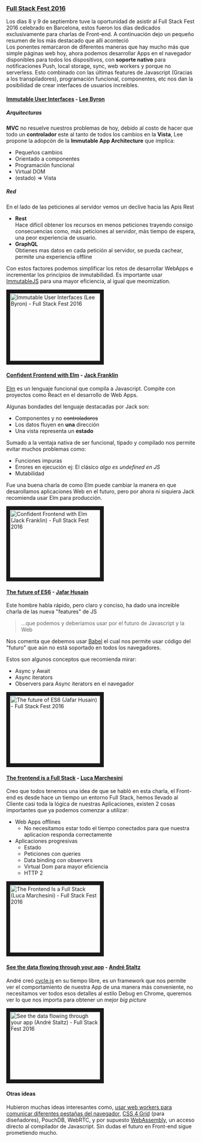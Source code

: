 ### [Full Stack Fest 2016](https://youtu.be/vxMASndC3k4?list=PLe9psSNJBf76DOOKMkDpyo_A5PfZk7JWc)
Los días 8 y 9 de septiembre tuve la oportunidad de asistir al Full Stack Fest 2016 celebrado en Barcelona, estos fueron los días dedicados exclusivamente para charlas de Front-end. A continuación dejo un pequeño resumen de los más destacado que allí aconteció	 
Los ponentes remarcaron de diferentes maneras que hay mucho más que simple páginas web hoy, ahora podemos desarrollar Apps en el navegador disponibles para todos los dispositivos, con **soporte nativo** para notificaciones Push, local storage, sync, web workers y porque no serverless. Esto combinado con las últimas features de Javascript (Gracias a los transpiladores), programación funcional, componentes, etc nos dan la posibilidad de crear interfaces de usuarios increibles.

#### [Immutable User Interfaces](https://www.youtube.com/watch?v=pLvrZPSzHxo&index=18&list=PLe9psSNJBf76DOOKMkDpyo_A5PfZk7JWc) - [Lee Byron](http://leebyron.com/)

##### Arquitecturas
**MVC** no resuelve nuestros problemas de hoy, debido al costo de hacer que todo un **controlador** este al tanto de todos los cambios en la **Vista**, Lee propone la adopcón de la **Immutable App Architecture** que implica:	

 - Pequeños cambios
 - Orientado a componentes
 - Programación funcional
 - Virtual DOM
 - (estado) => Vista

##### Red
En el lado de las peticiones al servidor vemos un declive hacia las Apis Rest

- **Rest**	
	Hace difícil obtener los recursos en menos peticiones trayendo consigo consecuencias como, más peticiones al servidor, más tiempo de espera, una peor experiencia de usuario.
- **GraphQL**	
	Obtienes mas datos en cada petición al servidor, se pueda cachear, permite una experiencia offline	
	
Con estos factores podemos simplificar los retos de desarrollar WebApps e incrementar los principios de inmutabilidad. Es importante usar [ImmutableJS](https://github.com/facebook/immutable-js) para una mayor eficiencia, al igual que meomization.

<a href="http://www.youtube.com/watch?feature=player_embedded&v=pLvrZPSzHxo" target="_blank"><img src="http://img.youtube.com/vi/pLvrZPSzHxo/0.jpg" 
alt="Immutable User Interfaces (Lee Byron) - Full Stack Fest 2016" width="240" height="180" border="10" /></a>

#### [Confident Frontend with Elm](https://www.youtube.com/watch?v=rDQ22Yg3Fms&index=19&list=PLe9psSNJBf76DOOKMkDpyo_A5PfZk7JWc) - [Jack Franklin](https://2016.fullstackfest.com/speakers/jack-franklin/)

[Elm](http://elm-lang.org/) es un lenguaje funcional que compila a Javascript. Compite con proyectos como React en el desarrollo de Web Apps.

Algunas bondades del lenguaje destacadas por Jack son:

 - Componentes y no ~~controladores~~
 - Los datos fluyen en **una** dirección
 - Una vista representa un **estado** 

Sumado a la ventaja nativa de ser funcional, tipado y compilado nos permite evitar muchos problemas como:

 - Funciones impuras
 - Errores en ejecución	
 	 ej: El clásico *algo es undefined en JS*
 - Mutabilidad

Fue una buena charla de como Elm puede cambiar la manera en que desarollamos aplicaciones Web en el futuro, pero por ahora ni siquiera Jack recomienda usar Elm para producción.

<a href="http://www.youtube.com/watch?feature=player_embedded&v=rDQ22Yg3Fms
" target="_blank"><img src="http://img.youtube.com/vi/rDQ22Yg3Fms/0.jpg" 
alt="Confident Frontend with Elm (Jack Franklin) - Full Stack Fest 2016" width="240" height="180" border="10" /></a>
 

#### [The future of ES6](https://www.youtube.com/watch?v=3pKNRgResq0&index=20&list=PLe9psSNJBf76DOOKMkDpyo_A5PfZk7JWc) - [Jafar Husain](https://2016.fullstackfest.com/speakers/#jafar-husain)

Este hombre habla rápido, pero claro y conciso, ha dado una increible charla de las nueva "features" de JS

> ...que podemos y deberíamos usar por el futuro de Javascript y la Web

Nos comenta que debemos usar [Babel](https://babeljs.io/) el cual nos permite usar código del "futuro" que aún no está soportado en todos los navegadores.	

Estos son algunos conceptos que recomienda mirar:
 - Async y Await
 - Async iterators
 - Observers para Async iterators en el navegador
 
 <a href="http://www.youtube.com/watch?feature=player_embedded&v=3pKNRgResq0
" target="_blank"><img src="http://img.youtube.com/vi/3pKNRgResq0/0.jpg" 
alt="The future of ES6 (Jafar Husain) - Full Stack Fest 2016" width="240" height="180" border="10" /></a>

#### [The frontend is a Full Stack](https://www.youtube.com/watch?v=wtURpqTgtUs&index=23&list=PLe9psSNJBf76DOOKMkDpyo_A5PfZk7JWc) - [Luca Marchesini](https://2016.fullstackfest.com/speakers/luca-marchesini/)
Creo que todos tenemos una idea de que se habló en esta charla, el Front-end es desde hace un tiempo un entorno Full Stack, hemos llevado al Cliente casi toda la lógica de nuestras Aplicaciones, existen 2 cosas importantes que ya podemos comenzar a utilizar:	
 - Web Apps offlines
	 - No necesitamos estar todo el tiempo conectados para que nuestra aplicacion responda correctamente
 - Aplicaciones progresivas
 	 - Estado
	 - Peticiones con queries 
	 - Data binding con observers
	 - Virtual Dom para mayor eficiencia
	 - HTTP 2	


 <a href="http://www.youtube.com/watch?feature=player_embedded&v=wtURpqTgtUs
 " target="_blank"><img src="http://img.youtube.com/vi/wtURpqTgtUs/0.jpg" 
 alt="The Frontend Is a Full Stack (Luca Marchesini) - Full Stack Fest 2016" width="240" height="180" border="10" /></a>
	



#### [See the data flowing through your app](https://www.youtube.com/watch?v=R-GzJgEccEQ&index=27&list=PLe9psSNJBf76DOOKMkDpyo_A5PfZk7JWc) - [André Staltz](https://2016.fullstackfest.com/speakers/andre-staltz/)

André creó [cycle.js](http://cycle.js.org/) en su tiempo libre, es un framework que nos permite ver el comportamiento de nuestra App de una manera más conveniente, no necesitamos ver todos esos detalles al estilo Debug en Chrome, queremos ver lo que nos importa para obtener un mejor *big picture*	

<a href="http://www.youtube.com/watch?feature=player_embedded&v=R-GzJgEccEQ
" target="_blank"><img src="http://img.youtube.com/vi/R-GzJgEccEQ/0.jpg" 
alt="See the data flowing through your app (André Staltz) - Full Stack Fest 2016" width="240" height="180" border="10" /></a>	

#### Otras ideas
Hubieron muchas ideas interesantes como, [usar web workers para comunicar diferentes pestañas del navegador](https://2016.fullstackfest.com/speakers/andrew-dunkman/), [CSS 4 Grid](https://2016.fullstackfest.com/speakers/jen-kramer/) (para diseñadores), PouchDB, WebRTC, y por supuesto [WebAssembly](https://2016.fullstackfest.com/speakers/bensmith/), un acceso directo al compilador de Javascript. 
Sin dudas el futuro en Front-end sigue prometiendo mucho.
